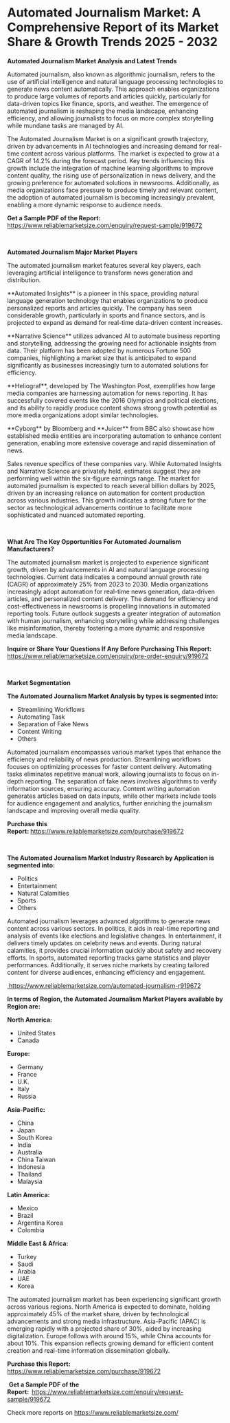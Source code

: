 <p><h1>Automated Journalism Market: A Comprehensive Report of its Market Share & Growth Trends 2025 - 2032</h1></p><p><strong>Automated Journalism Market Analysis and Latest Trends</strong></p>
<p><p>Automated journalism, also known as algorithmic journalism, refers to the use of artificial intelligence and natural language processing technologies to generate news content automatically. This approach enables organizations to produce large volumes of reports and articles quickly, particularly for data-driven topics like finance, sports, and weather. The emergence of automated journalism is reshaping the media landscape, enhancing efficiency, and allowing journalists to focus on more complex storytelling while mundane tasks are managed by AI.</p><p>The Automated Journalism Market is on a significant growth trajectory, driven by advancements in AI technologies and increasing demand for real-time content across various platforms. The market is expected to grow at a CAGR of 14.2% during the forecast period. Key trends influencing this growth include the integration of machine learning algorithms to improve content quality, the rising use of personalization in news delivery, and the growing preference for automated solutions in newsrooms. Additionally, as media organizations face pressure to produce timely and relevant content, the adoption of automated journalism is becoming increasingly prevalent, enabling a more dynamic response to audience needs.</p></p>
<p><strong>Get a Sample PDF of the Report:&nbsp;</strong> <a href="https://www.reliablemarketsize.com/enquiry/request-sample/919672?utm_campaign=2744&utm_medium=2&utm_source=Github&utm_content=ia&utm_term=06032025&utm_id=automated-journalism">https://www.reliablemarketsize.com/enquiry/request-sample/919672</a></p>
<p>&nbsp;</p>
<p><strong>Automated Journalism Major Market Players</strong></p>
<p><p>The automated journalism market features several key players, each leveraging artificial intelligence to transform news generation and distribution. </p><p>**Automated Insights** is a pioneer in this space, providing natural language generation technology that enables organizations to produce personalized reports and articles quickly. The company has seen considerable growth, particularly in sports and finance sectors, and is projected to expand as demand for real-time data-driven content increases.</p><p>**Narrative Science** utilizes advanced AI to automate business reporting and storytelling, addressing the growing need for actionable insights from data. Their platform has been adopted by numerous Fortune 500 companies, highlighting a market size that is anticipated to expand significantly as businesses increasingly turn to automated solutions for efficiency.</p><p>**Heliograf**, developed by The Washington Post, exemplifies how large media companies are harnessing automation for news reporting. It has successfully covered events like the 2016 Olympics and political elections, and its ability to rapidly produce content shows strong growth potential as more media organizations adopt similar technologies.</p><p>**Cyborg** by Bloomberg and **Juicer** from BBC also showcase how established media entities are incorporating automation to enhance content generation, enabling more extensive coverage and rapid dissemination of news.</p><p>Sales revenue specifics of these companies vary. While Automated Insights and Narrative Science are privately held, estimates suggest they are performing well within the six-figure earnings range. The market for automated journalism is expected to reach several billion dollars by 2025, driven by an increasing reliance on automation for content production across various industries. This growth indicates a strong future for the sector as technological advancements continue to facilitate more sophisticated and nuanced automated reporting.</p></p>
<p>&nbsp;</p>
<p><strong>What Are The Key Opportunities For Automated Journalism Manufacturers?</strong></p>
<p><p>The automated journalism market is projected to experience significant growth, driven by advancements in AI and natural language processing technologies. Current data indicates a compound annual growth rate (CAGR) of approximately 25% from 2023 to 2030. Media organizations increasingly adopt automation for real-time news generation, data-driven articles, and personalized content delivery. The demand for efficiency and cost-effectiveness in newsrooms is propelling innovations in automated reporting tools. Future outlook suggests a greater integration of automation with human journalism, enhancing storytelling while addressing challenges like misinformation, thereby fostering a more dynamic and responsive media landscape.</p></p>
<p><strong>Inquire or Share Your Questions If Any Before Purchasing This Report:</strong> <a href="https://www.reliablemarketsize.com/enquiry/pre-order-enquiry/919672?utm_campaign=2744&utm_medium=2&utm_source=Github&utm_content=ia&utm_term=06032025&utm_id=automated-journalism">https://www.reliablemarketsize.com/enquiry/pre-order-enquiry/919672</a></p>
<p>&nbsp;</p>
<p><strong>Market Segmentation</strong></p>
<p><strong>The Automated Journalism Market Analysis by types is segmented into:</strong></p>
<p><ul><li>Streamlining Workflows</li><li>Automating Task</li><li>Separation of Fake News</li><li>Content Writing</li><li>Others</li></ul></p>
<p><p>Automated journalism encompasses various market types that enhance the efficiency and reliability of news production. Streamlining workflows focuses on optimizing processes for faster content delivery. Automating tasks eliminates repetitive manual work, allowing journalists to focus on in-depth reporting. The separation of fake news involves algorithms to verify information sources, ensuring accuracy. Content writing automation generates articles based on data inputs, while other markets include tools for audience engagement and analytics, further enriching the journalism landscape and improving overall media quality.</p></p>
<p><strong>Purchase this Report:&nbsp;</strong><a href="https://www.reliablemarketsize.com/purchase/919672?utm_campaign=2744&utm_medium=2&utm_source=Github&utm_content=ia&utm_term=06032025&utm_id=automated-journalism">https://www.reliablemarketsize.com/purchase/919672</a></p>
<p>&nbsp;</p>
<p><strong>The Automated Journalism Market Industry Research by Application is segmented into:</strong></p>
<p><ul><li>Politics</li><li>Entertainment</li><li>Natural Calamities</li><li>Sports</li><li>Others</li></ul></p>
<p><p>Automated journalism leverages advanced algorithms to generate news content across various sectors. In politics, it aids in real-time reporting and analysis of events like elections and legislative changes. In entertainment, it delivers timely updates on celebrity news and events. During natural calamities, it provides crucial information quickly about safety and recovery efforts. In sports, automated reporting tracks game statistics and player performances. Additionally, it serves niche markets by creating tailored content for diverse audiences, enhancing efficiency and engagement.</p></p>
<p><a href="https://www.reliablemarketsize.com/automated-journalism-r919672?utm_campaign=2744&utm_medium=2&utm_source=Github&utm_content=ia&utm_term=06032025&utm_id=automated-journalism">&nbsp;https://www.reliablemarketsize.com/automated-journalism-r919672</a></p>
<p><strong>In terms of Region, the Automated Journalism Market Players available by Region are:</strong></p>
<p>
    <p> <strong> North America: </strong>
        <ul>
            <li>United States</li>
            <li>Canada</li>
        </ul>
        </p> 
    <p> <strong> Europe: </strong>
        <ul>
            <li>Germany</li>
            <li>France</li>
            <li>U.K.</li>
            <li>Italy</li>
            <li>Russia</li>
        </ul>
        </p> 
    <p> <strong> Asia-Pacific: </strong>
        <ul>
            <li>China</li>
            <li>Japan</li>
            <li>South Korea</li>
            <li>India</li>
            <li>Australia</li>
            <li>China Taiwan</li>
            <li>Indonesia</li>
            <li>Thailand</li>
            <li>Malaysia</li>
        </ul>
        </p> 
    <p> <strong> Latin America: </strong>
        <ul>
            <li>Mexico</li>
            <li>Brazil</li>
            <li>Argentina Korea</li>
            <li>Colombia</li>
        </ul>
        </p> 
    <p> <strong> Middle East & Africa: </strong>
        <ul>
            <li>Turkey</li>
            <li>Saudi</li>
            <li>Arabia</li>
            <li>UAE</li>
            <li>Korea</li>
        </ul>
    </p>
    </p>
<p><p>The automated journalism market has been experiencing significant growth across various regions. North America is expected to dominate, holding approximately 45% of the market share, driven by technological advancements and strong media infrastructure. Asia-Pacific (APAC) is emerging rapidly with a projected share of 30%, aided by increasing digitalization. Europe follows with around 15%, while China accounts for about 10%. This expansion reflects growing demand for efficient content creation and real-time information dissemination globally.</p></p>
<p><strong>Purchase this Report: </strong><a href="https://www.reliablemarketsize.com/purchase/919672?utm_campaign=2744&utm_medium=2&utm_source=Github&utm_content=ia&utm_term=06032025&utm_id=automated-journalism">https://www.reliablemarketsize.com/purchase/919672</a></p>
<p>&nbsp;<strong>Get a Sample PDF of the Report:&nbsp;&nbsp;</strong><a href="https://www.reliablemarketsize.com/enquiry/request-sample/919672?utm_campaign=2744&utm_medium=2&utm_source=Github&utm_content=ia&utm_term=06032025&utm_id=automated-journalism">https://www.reliablemarketsize.com/enquiry/request-sample/919672</a></p>
<p><strong></strong></p>
<p>Check more reports on <a href="https://www.reliablemarketsize.com/?utm_campaign=2744&utm_medium=2&utm_source=Github&utm_content=ia&utm_term=06032025&utm_id=automated-journalism">https://www.reliablemarketsize.com/</a></p>
